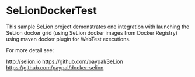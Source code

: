 # SeLionDockerTest

This sample SeLion project demonstrates one integration with launching the SeLion docker grid (using
SeLion docker images from Docker Registry) using maven docker plugin for WebTest executions.

For more detail see: 

http://selion.io
https://github.com/paypal/SeLion
https://github.com/paypal/docker-selion

